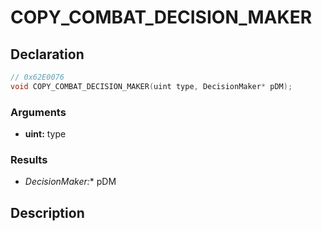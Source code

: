 # COPY_COMBAT_DECISION_MAKER

## Declaration
```cpp
// 0x62E0076
void COPY_COMBAT_DECISION_MAKER(uint type, DecisionMaker* pDM);
```

### Arguments
- **uint:** type

### Results
- **DecisionMaker*:** pDM

## Description

